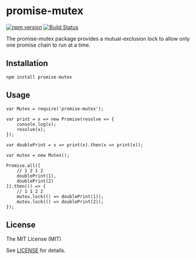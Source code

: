# promise-mutex

[![npm version](https://badge.fury.io/js/promise-mutex.svg)](http://badge.fury.io/js/promise-mutex)
[![Build Status](https://travis-ci.org/plenluno/promise-mutex.svg?branch=master)](https://travis-ci.org/plenluno/promise-mutex)

The promise-mutex package provides a mutual-exclusion lock to allow only one promise chain to run at a time.

## Installation

```
npm install promise-mutex
```

## Usage

```
var Mutex = require('promise-mutex');

var print = x => new Promise(resolve => {
    console.log(x);
    resolve(x);
});

var doublePrint = x => print(x).then(x => print(x));

var mutex = new Mutex();

Promise.all([
    // 1 2 1 2
    doublePrint(1),
    doublePrint(2)
]).then(() => {
    // 1 1 2 2
    mutex.lock(() => doublePrint(1));
    mutex.lock(() => doublePrint(2));
});
```

## License

The MIT License (MIT)

See [LICENSE](https://github.com/plenluno/promise-mutex/blob/master/LICENSE) for details.
